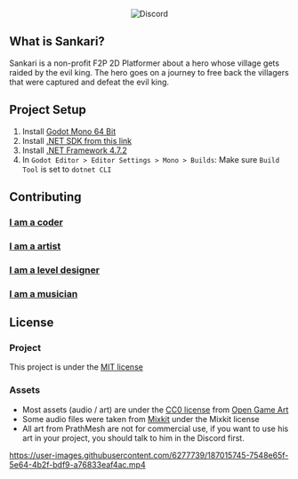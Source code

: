 <p align="center">
  <img alt="Discord" src="https://img.shields.io/discord/1005979449340211240?color=black&label=Sankari&logo=Discord&logoColor=white">
</p>

## What is Sankari?
Sankari is a non-profit F2P 2D Platformer about a hero whose village gets raided by the evil king. The hero goes on a journey to free back the villagers that were captured and defeat the evil king. 

## Project Setup
1. Install [Godot Mono 64 Bit](https://godotengine.org)
2. Install [.NET SDK from this link](https://dotnet.microsoft.com/en-us/download)
3. Install [.NET Framework 4.7.2](https://duckduckgo.com/?q=.net+framework+4.7.2)
4. In `Godot Editor > Editor Settings > Mono > Builds`: Make sure `Build Tool` is set to `dotnet CLI`

## Contributing
### [I am a coder](https://github.com/Valks-Games/sankari/blob/main/.github/CONTRIBUTING_CODER.md)
### [I am a artist](https://github.com/Valks-Games/sankari/blob/main/.github/CONTRIBUTING_ARTIST.md)
### [I am a level designer](https://github.com/Valks-Games/sankari/blob/main/.github/CONTRIBUTING_LEVEL_DESINGER.md)
### [I am a musician](https://github.com/Valks-Games/sankari/blob/main/.github/CONTRIBUTING_AUDIO.md)

## License
### Project
This project is under the [MIT license](https://github.com/Valks-Games/sankari/blob/main/LICENSE)

### Assets
- Most assets (audio / art) are under the [CC0 license](https://creativecommons.org/publicdomain/zero/1.0/) from [Open Game Art](https://opengameart.org/)
- Some audio files were taken from [Mixkit](https://mixkit.co/free-sound-effects/game-over/) under the Mixkit license
- All art from PrathMesh are not for commercial use, if you want to use his art in your project, you should talk to him in the Discord first.

https://user-images.githubusercontent.com/6277739/187015745-7548e65f-5e64-4b2f-bdf9-a76833eaf4ac.mp4
